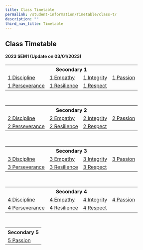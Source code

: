 ```yaml
---
title: Class Timetable
permalink: /student-information/Timetable/class-t/
description: ""
third_nav_title: Timetable
---
```




## Class Timetable

#### 2023 SEM1 (Update on 03/01/2023)
<table width="90%">
<tbody>
<tr>
  
<th colspan="4">Secondary 1
</th>
  
</tr>
<tr>
<td><a href="/files/2023_Sem1_Timetable-1DP.pdf" target="_blank">1 Discipline</a>
</td>
<td><a href="/files/2023_Sem1_Timetable-1EM.pdf" target="_blank">1 Empathy</a>
</td>
<td><a href="/files/2023_Sem1_Timetable-1IN.pdf" target="_blank">1 Integrity</a>
</td>
<td><a href="/files/2023_Sem1_Timetable-1PA.pdf" target="_blank">1 Passion</a>
</td>
</tr>
<tr>
<td><a href="/files/2023_Sem1_Timetable-1PE.pdf" target="_blank">1 Perseverance</a>
</td>
<td><a href="/files/2023_Sem1_Timetable-1RS.pdf" target="_blank">1 Resilience</a>
</td>
<td><a href="/files/2023_Sem1_Timetable-1RP.pdf" target="_blank">1 Respect</a>
</td>
<td>
</td>
</tr>
</tbody>
</table><br>
<table width="90%">
<tbody>
  
<tr>
  
<th colspan="4">Secondary 2
</th>
</tr>
<tr>
<td><a href="/files/2023_Sem1_Timetable-2DP.pdf" target="_blank">2 Discipline</a>
</td>
<td><a href="/files/2023_Sem1_Timetable-2EMP.pdf" target="_blank">2 Empathy</a>
</td>
<td><a href="/files/2023_Sem1_Timetable-2IN.pdf" target="_blank">2 Integrity</a>
</td>
<td><a href="/files/2023_Sem1_Timetable-2PA.pdf" target="_blank">2 Passion</a>
</td>
</tr>
<tr>
<td><a href="/files/2023_Sem1_Timetable-2PE.pdf" target="_blank">2 Perseverance</a>
</td>
<td><a href="/files/2023_Sem1_Timetable-2RS.pdf" target="_blank">2 Resilience</a>
</td>
<td><a href="/files/2023_Sem1_Timetable-2RP.pdf" target="_blank">2 Respect</a>
</td>
<td>
</td>
</tr>
</tbody>
</table><br>
<table width="90%">
<tbody>
  
<tr>
  
<th colspan="4">Secondary 3
</th>
</tr>
<tr>
<td><a href="/files/2023_Sem1_Timetable-3DP.pdf" target="_blank">3 Discipline</a>
</td>
<td><a href="/files/2023_Sem1_Timetable-3EM.pdf" target="_blank">3 Empathy</a>
</td>
<td><a href="/files/2023_Sem1_Timetable-3IN.pdf" target="_blank">3 Integrity</a>
</td>
<td><a href="/files/2023_Sem1_Timetable-3PA.pdf" target="_blank">3 Passion</a>
</td>
</tr>
<tr>
<td><a href="/files/2023_Sem1_Timetable-3PE.pdf" target="_blank">3 Perseverance</a>
</td>
<td><a href="/files/2023_Sem1_Timetable-3RS.pdf" target="_blank">3 Resilience</a>
</td>
<td><a href="/files/2023_Sem1_Timetable-3RP.pdf" target="_blank">3 Respect</a>
</td>
<td>
</td>
</tr>
</tbody>
</table><br>
<table width="90%">
<tbody>
<tr>
  
<th colspan="4">Secondary 4
</th>
  
</tr>
  
<tr>
<td><a href="/files/2023_Sem1_Timetable-4DP.pdf" target="_blank">4 Discipline</a>
</td>
<td><a href="/files/2023_Sem1_Timetable-4EM.pdf" target="_blank">4 Empathy</a>
</td>
<td><a href="/files/2023_Sem1_Timetable-4IN.pdf" target="_blank">4 Integrity</a>
</td>
<td><a href="/files/2023_Sem1_Timetable-4PA.pdf" target="_blank">4 Passion</a>
</td>
</tr>
<tr>
<td><a href="/files/2023_Sem1_Timetable-4PE.pdf" target="_blank">4 Perseverance</a>
</td>
<td><a href="/files/2023_Sem1_Timetable-4RS.pdf" target="_blank">4 Resilience</a>
</td>
<td><a href="/files/2023_Sem1_Timetable-4RP.pdf" target="_blank">4 Respect</a><br>
</td>
<td><br>
</td>
</tr>
</tbody>
</table><br>
<table width="90%">
<tbody>
<tr>
  
<th>Secondary 5
</th>
  
</tr>
<tr>
<td><a href="/files/2023_Sem1_Timetable-5PA.pdf" target="_blank">5 Passion</a>
</td>
</tr>
</tbody>
</table>
